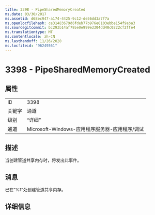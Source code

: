 ```yaml
---
title: 3398 - PipeSharedMemoryCreated
ms.date: 03/30/2017
ms.assetid: d68ec947-a174-4425-9c12-de56dd3a7f7a
ms.openlocfilehash: ce31483679d6fdeb77b976e8103ebbe154f9aba3
ms.sourcegitcommit: bc293b14af795e0e999e3304dd40c0222cf2ffe4
ms.translationtype: MT
ms.contentlocale: zh-CN
ms.lasthandoff: 11/26/2020
ms.locfileid: "96249561"
---
```

# <a name="3398---pipesharedmemorycreated"></a>3398 - PipeSharedMemoryCreated

## <a name="properties"></a>属性  
  
|||  
|-|-|  
|ID|3398|  
|关键字|通道|  
|级别|“详细”|  
|通道|Microsoft-Windows-应用程序服务器-应用程序/调试|  
  
## <a name="description"></a>描述  

 当创建管道共享内存时，将发出此事件。  
  
## <a name="message"></a>消息  

 已在“%1”处创建管道共享内存。  
  
## <a name="details"></a>详细信息

